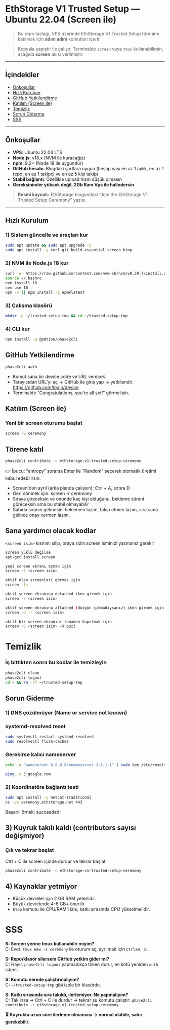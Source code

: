 # EthStorage V1 Trusted Setup — Ubuntu 22.04 (Screen ile)

> Bu repo taslağı, VPS üzerinde EthStorage V1 Trusted Setup törenine katılmak için **adım adım** komutları içerir.

> Kopyala yapıştır ile çalışır. Terminalde `screen` veya `tmux` kullanabilirsin, aşağıda **screen** akışı verilmiştir.

---

## İçindekiler

- [Önkoşullar](#önkoşullar)
- [Hızlı Kurulum](#hızlı-kurulum)
- [GitHub Yetkilendirme](#github-yetkilendirme)
- [Katılım (Screen ile)](#katılım-screen-ile)
- [Temizlik](#temizlik)
- [Sorun Giderme](#sorun-giderme)
- [SSS](#sss)

---

## Önkoşullar

- **VPS**: Ubuntu 22.04 LTS
- **Node.js**: v18.x (NVM ile kuracağız)
- **npm**: 9.2+ (Node 18 ile uygundur)
- **GitHub hesabı**: Blogdaki şartlara uygun (hesap yaşı en az 1 aylık, en az 1 repo, en az 1 takipçi ve en az 5 kişi takip)
- **Stabil bağlantı**: Özellikle upload hızın düşük olmasın
- **Gereksinimler yüksek değil, 2Gb Ram Vps ile halledersin**

> **Resmî kaynak:** EthStorage blogundaki “Join the EthStorage V1 Trusted Setup Ceremony” yazısı.

---

## Hızlı Kurulum

### 1) Sistem güncelle ve araçları kur
```bash
sudo apt update && sudo apt upgrade -y
sudo apt install -y curl git build-essential screen htop
```

### 2) NVM ile Node.js 18 kur
```bash
curl -o- https://raw.githubusercontent.com/nvm-sh/nvm/v0.39.7/install.sh | bash
source ~/.bashrc
nvm install 18
nvm use 18
npm -v || npm install -g npm@latest
```

### 3) Çalışma klasörü
```bash
mkdir -p ~/trusted-setup-tmp && cd ~/trusted-setup-tmp
```

### 4) CLI kur
```bash
npm install -g @p0tion/phase2cli
```

## GitHub Yetkilendirme

```bash
phase2cli auth

```
- Komut sana bir device code ve URL verecek.
- Tarayıcıdan URL’yi aç → GitHub ile giriş yap → yetkilendir. https://github.com/login/device
- Terminalde “Congratulations, you're all set!” görmelisin.

## Katılım (Screen ile)

### Yeni bir screen oturumu başlat
```bash
screen -S ceremony
```
## Törene katıl
```bash
phase2cli contribute -c ethstorage-v1-trusted-setup-ceremony
```
👉 İpucu: “entropy” sorarsa Enter ile "Random" seçerek otomatik üretimi kabul edebilirsin.

- Screen'den ayrıl (arka planda çalışsın): Ctrl + A, sonra D
- Geri dönmek için: screen -r ceremony
- Sıraya gireceksin ve önünde kaç kişi olduğunu, bekleme süreni göreceksin ama bu stabil olmayabilir
- Sabırla sıranın gelmesini beklemen lazım, takip etmen lazım, sıra sana gelince onay vermen lazım.

## Sana yardımcı olacak kodlar

`<screen isim>` kısmını silip, oraya sizin screen isminizi yazmanız gerekir

```bash
screen yüklü değilse
apt-get install screen

yeni screen ekranı açmak için
screen -S <screen isim>

aktif olan screenleri görmek için
screen -ls

aktif screen ekranına detached iken girmek için
screen -r <screen isim>

aktif screen ekranına attached (düzgün çıkmadıysanız) iken girmek için
screen -d -r <screen isim>

aktif bir screen ekranını tamamen kapatmak için
screen -S <screen isim> -X quit 

```
# Temizlik

### İş bittikten sonra bu kodlar ile temizleyin
```bash
phase2cli clean
phase2cli logout
cd ~ && rm -rf ~/trusted-setup-tmp
```

## Sorun Giderme
### 1) DNS çözülmüyor (Name or service not known)

### systemd-resolved reset
```bash
sudo systemctl restart systemd-resolved
sudo resolvectl flush-caches
```

### Gerekirse kalıcı nameserver
```bash
echo -e "nameserver 8.8.8.8\nnameserver 1.1.1.1" | sudo tee /etc/resolv.conf

ping -c 3 google.com
```

### 2) Koordinatöre bağlantı testi
```bash
sudo apt install -y netcat-traditional
nc -vz ceremony.ethstorage.net 443
```
Başarılı örnek: succeeded!

## 3) Kuyruk takılı kaldı (contributors sayısı değişmiyor)

### Çık ve tekrar başlat
Ctrl + C ile screen içinde durdur ve tekrar başlat
```bash
phase2cli contribute -c ethstorage-v1-trusted-setup-ceremony
```

## 4) Kaynaklar yetmiyor

- Küçük devreler için 2 GB RAM yeterlidir.
- Büyük devrelerde 4-8 GB+ önerilir.
- `htop` komutu ile CPU/RAM’i izle, katkı sırasında CPU yükselmelidir.

# SSS

**S: Screen yerine tmux kullanabilir miyim?**   
C: Evet. `tmux new -s ceremony` ile oturum aç, ayrılmak için `Ctrl+B, D`.

**S: Repo/klasör silersem GitHub yetkim gider mi?**   
C: Hayır. `phase2cli logout` yapmadıkça token durur, en kötü yeniden `auth` istenir.

**S: Komutu nerede çalıştırmalıyım?**   
C: `~/trusted-setup-tmp` gibi izole bir klasörde.

**S: Katkı sırasında sıra takıldı, ilerlemiyor. Ne yapmalıyım?**   
C: Takılırsa → Ctrl + C ile durdur → tekrar şu komutu çalıştır:
`phase2cli contribute -c ethstorage-v1-trusted-setup-ceremony`   

**⏳ Kuyrukta uzun süre ilerleme olmaması → normal olabilir, sabır gerekebilir.**
